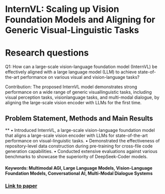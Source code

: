 # InternVL: Scaling up Vision Foundation Models and Aligning for Generic Visual-Linguistic Tasks

# Research questions
Q1: How can a large-scale vision-language foundation model (InternVL) be effectively aligned with a large language model (LLM) to achieve state-of-the-art performance on various visual and vision-language tasks?

Contribution: The proposed InternVL model demonstrates strong performance on a wide range of generic visuallinguistic tasks, including visual perception tasks, visionlanguage tasks, and multi-modal dialogue, by aligning the large-scale vision encoder with LLMs for the first time.

## Problem Statement, Methods and Main Results
**
• Introduced InternVL, a large-scale vision-language foundation model that aligns a large-scale vision encoder with LLMs for state-of-the-art performance on visual-linguistic tasks.
• Demonstrated the effectiveness of repository-level data construction during pre-training for cross-file code generation capabilities.
• Conducted extensive evaluations against various benchmarks to showcase the superiority of DeepSeek-Coder models.

#### Keywords: Multimodal AGI, Large Language Models, Vision-Language Foundation Models, Conversational AI, Multi-Modal Dialogue Systems


### [Link to paper](https://arxiv.org/abs/2312.14238v3)

